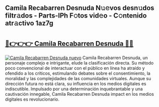## Camila Recabarren Desnuda N𝚞𝚎vos desn𝚞dos filtr𝚊dos - Parts-lPh F𝚘tos vid𝚎o - C𝚘ntenido atr𝚊ctivo 1az7g

# <h2><a href="http://mba3kb.tromn.icu/?c=Camila+Recabarren+Desnuda">🔗👉👉👉 Camila Recabarren Desnuda 🔗🔗</a></h2>

[![Camila Recabarren Desnuda nuevo](https://i.imgur.com/pEAQMta.gif)](http://mba3kb.tromn.icu/?c=Camila+Recabarren+Desnuda)
Camila Recabarren Desnuda, un personaje complejo e intrigante, elude la clasificación directa. Su método poco convencional de interactuar con el público en línea ha atraído y ofendido a los críticos, estimulando debates sobre el consentimiento, la moralidad y las complejidades de las comunidades virtuales. Aunque su dirección futura no está clara, su influencia en los medios digitales es indiscutible. Impulsado por una determinación inquebrantable y una cautivación innegable, Camila Recabarren Desnuda impact en los medios digitales es revolucionario.
